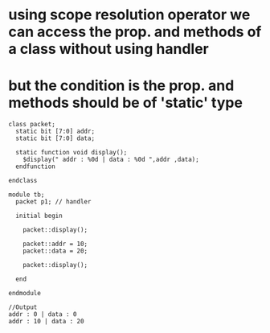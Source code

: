 # using scope resolution operator we can access the prop. and methods of a class without using handler
# but the condition is the prop. and methods should be of 'static' type

```
class packet;
  static bit [7:0] addr;
  static bit [7:0] data;
  
  static function void display();
    $display(" addr : %0d | data : %0d ",addr ,data);
  endfunction
  
endclass

module tb;
  packet p1; // handler
  
  initial begin

    packet::display();
    
    packet::addr = 10;
    packet::data = 20;
    
    packet::display();
    
  end
  
endmodule

//Output
addr : 0 | data : 0 
addr : 10 | data : 20
```
